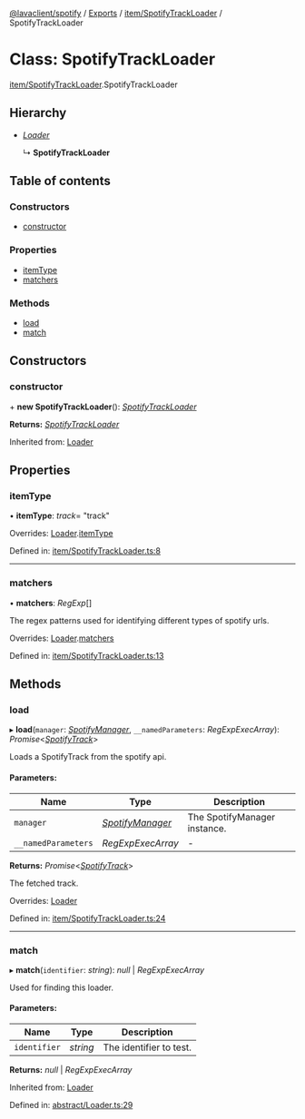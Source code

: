 [@lavaclient/spotify](../../README.md) / [Exports](../../modules.md) / [item/SpotifyTrackLoader](../../modules/item_spotifytrackloader.md) / SpotifyTrackLoader

# Class: SpotifyTrackLoader

[item/SpotifyTrackLoader](../../modules/item_spotifytrackloader.md).SpotifyTrackLoader

## Hierarchy

* [*Loader*](../abstract/loader.loader.md)

  ↳ **SpotifyTrackLoader**

## Table of contents

### Constructors

- [constructor](spotifytrackloader.spotifytrackloader.md#constructor)

### Properties

- [itemType](spotifytrackloader.spotifytrackloader.md#itemtype)
- [matchers](spotifytrackloader.spotifytrackloader.md#matchers)

### Methods

- [load](spotifytrackloader.spotifytrackloader.md#load)
- [match](spotifytrackloader.spotifytrackloader.md#match)

## Constructors

### constructor

\+ **new SpotifyTrackLoader**(): [*SpotifyTrackLoader*](spotifytrackloader.spotifytrackloader.md)

**Returns:** [*SpotifyTrackLoader*](spotifytrackloader.spotifytrackloader.md)

Inherited from: [Loader](../abstract/loader.loader.md)

## Properties

### itemType

• **itemType**: *track*= "track"

Overrides: [Loader](../abstract/loader.loader.md).[itemType](../abstract/loader.loader.md#itemtype)

Defined in: [item/SpotifyTrackLoader.ts:8](https://github.com/Lavaclient/plugins/blob/09b0c37/packages/spotify/src/item/SpotifyTrackLoader.ts#L8)

___

### matchers

• **matchers**: *RegExp*[]

The regex patterns used for identifying different types of spotify urls.

Overrides: [Loader](../abstract/loader.loader.md).[matchers](../abstract/loader.loader.md#matchers)

Defined in: [item/SpotifyTrackLoader.ts:13](https://github.com/Lavaclient/plugins/blob/09b0c37/packages/spotify/src/item/SpotifyTrackLoader.ts#L13)

## Methods

### load

▸ **load**(`manager`: [*SpotifyManager*](../spotifymanager.spotifymanager-1.md), `__namedParameters`: *RegExpExecArray*): *Promise*<[*SpotifyTrack*](spotifytrack.spotifytrack.md)\>

Loads a SpotifyTrack from the spotify api.

#### Parameters:

Name | Type | Description |
------ | ------ | ------ |
`manager` | [*SpotifyManager*](../spotifymanager.spotifymanager-1.md) | The SpotifyManager instance.   |
`__namedParameters` | *RegExpExecArray* | - |

**Returns:** *Promise*<[*SpotifyTrack*](spotifytrack.spotifytrack.md)\>

The fetched track.

Overrides: [Loader](../abstract/loader.loader.md)

Defined in: [item/SpotifyTrackLoader.ts:24](https://github.com/Lavaclient/plugins/blob/09b0c37/packages/spotify/src/item/SpotifyTrackLoader.ts#L24)

___

### match

▸ **match**(`identifier`: *string*): *null* \| *RegExpExecArray*

Used for finding this loader.

#### Parameters:

Name | Type | Description |
------ | ------ | ------ |
`identifier` | *string* | The identifier to test.    |

**Returns:** *null* \| *RegExpExecArray*

Inherited from: [Loader](../abstract/loader.loader.md)

Defined in: [abstract/Loader.ts:29](https://github.com/Lavaclient/plugins/blob/09b0c37/packages/spotify/src/abstract/Loader.ts#L29)
